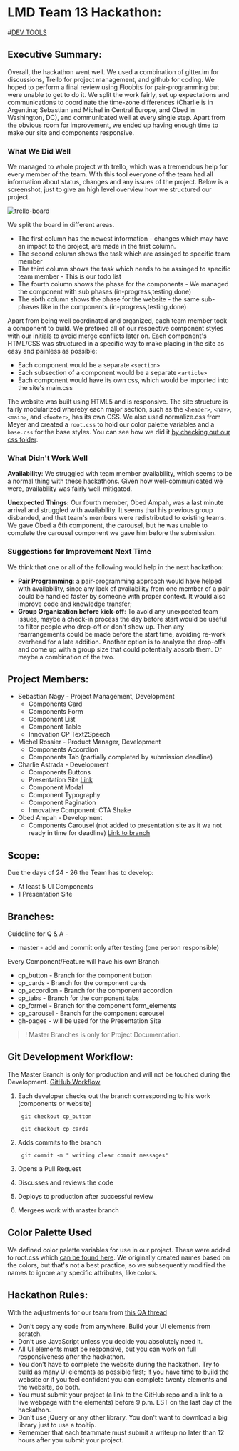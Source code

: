 # LMD Team 13 Hackathon:

#[DEV TOOLS](INSTRUCTIONS.md)

## Executive Summary:

Overall, the hackathon went well. We used a combination of gitter.im for discussions, Trello for project management, and github for coding. We hoped to perform a final review using Floobits for pair-programming but were unable to get to do it. We split the work fairly, set up expectations and communications to coordinate the time-zone differences (Charlie is in Argentina; Sebastian and Michel in Central Europe, and Obed in Washington, DC), and communicated well at every single step. Apart from the obvious room for improvement, we ended up having enough time to make our site and components responsive. 



### What We Did Well

We managed to whole project with trello, which was a tremendous help for every member of the team. With this tool everyone of the team had all information about status, changes and any issues of the project.
Below is a screenshot, just to give an high level overview how we structured our project.

![trello-board](http://i.imgur.com/h1Nkw8n.jpg)

We split the board in different areas. 

* The first column has the newest information - changes which may have an impact to the project, are made in the frist column.
* The second column shows the task which are assinged to specific team member
* The third column shows the task which needs to be assinged to specific team member - This is our todo list
* The fourth column shows the phase for the components - We managed the component with sub phases (in-progress,testing,done) 
* The sixth column shows the phase for the website - the same sub-phases like in the components (in-progress,testing,done)


Apart from being well coordinated and organized, each team member took a component to build. We prefixed all of our respective component styles with our initials to avoid merge conflicts later on. Each component's HTML/CSS was structured in a specific way to make placing in the site as easy and painless as possible: 

- Each component would be a separate `<section>`
- Each subsection of a component would be a separate `<article>` 
- Each component would have its own css, which would be imported into the site's main.css


The website was built using HTML5 and is responsive. The site structure is fairly modularized whereby each major section, such as the `<header>`, `<nav>`, `<main>`, and `<footer>`, has its own CSS. We also used normalize.css from Meyer and created a `root.css` to hold our color palette variables and a `base.css` for the base styles. You can see how we did it [by checking out our css folder](https://github.com/snagy22000/LMD-UI-Framework/blob/gh-pages/src/styles/css/main.css). 



### What Didn't Work Well 

**Availability**: We struggled with team member availability, which seems to be a normal thing with these hackathons. Given how well-communicated we were, availability was fairly well-mitigated. 



**Unexpected Things:**  Our fourth member, Obed Ampah, was a last minute arrival and struggled with availability.  It seems that his previous group disbanded, and that team's members were redistributed to existing teams. We gave Obed a 6th component, the carousel, but he was unable to complete the carousel component we gave him before the submission. 



### Suggestions for Improvement Next Time

We think that one or all of the following would help in the next hackathon: 

- **Pair Programming**: a pair-programming approach would have helped with availability, since any lack of availability from one member of a pair could be handled faster by someone with proper context. It would also improve code and knowledge transfer; 
- **Group Organization before kick-off**: To avoid any unexpected team issues, maybe a check-in process the day before start would be useful to filter people who drop-off or don't show up. Then any rearrangements could be made before the start time, avoiding re-work overhead for a late addition. Another option is to analyze the drop-offs and come up with a group size that could potentially absorb them. Or maybe a combination of the two. 





## Project Members:

* Sebastian Nagy - Project Management, Development
  - Components Card
  - Components Form
  - Component List
  - Component Table
  - Innovation CP Text2Speech
* Michel Rossier - Product Manager, Development
  - Components Accordion 
  - Components Tab (partially completed by submission deadline)
* Charlie Astrada - Development
  - Components Buttons
  - Presentation Site [Link](https://snagy22000.github.io/LMD-UI-Framework/) 
  - Component Modal
  - Component Typography
  - Component Pagination
  - Innovative Component: CTA Shake
* Obed Ampah - Development
  * Components Carousel (not added to presentation site as it wa not ready in time for deadline) [Link to branch](https://github.com/snagy22000/LMD-UI-Framework/tree/cp_carousel)

## Scope:
Due the days of 24 - 26 the Team has to develop:

* At least 5 UI Components
* 1 Presentation Site

## Branches:

Guideline for Q & A -

* master - add and commit only after testing (one person responsible)



Every Component/Feature will have his own Branch

* cp_button - Branch for the component button
* cp_cards -  Branch for the component cards
* cp_accordion - Branch for the component accordion
* cp_tabs - Branch for the component tabs
* cp_formel - Branch for the component form_elements
* cp_carousel - Branch for the component carousel
* gh-pages - will be used for the Presentation Site


> ! Master Branches is only for Project Documentation.

## Git Development Workflow:


The Master Branch is only for production and will not be touched during the Development.
[GitHub Workflow](https://guides.github.com/introduction/flow/)

1. Each developer checks out the branch corresponding to his work (components or website)

        git checkout cp_button

        git checkout cp_cards


2. Adds commits to the branch 

        git commit -m " writing clear commit messages"

3. Opens a Pull Request  

4. Discusses and reviews the code

5. Deploys to production after successful review

6. Mergees work with master branch

## Color Palette Used

We defined color palette variables for use in our project. These were added to root.css which [can be found here](https://github.com/snagy22000/LMD-UI-Framework/blob/gh-pages/src/styles/css/root.css).  We originally created names based on the colors, but that's not a best practice, so we subsequently modified the names to ignore any specific attributes, like colors. 


## Hackathon Rules:

With the adjustments for our team from [this QA thread](https://qa.moderndeveloper.com/t/hackathon-teams-9-12-13-and-18/2509)

* Don’t copy any code from anywhere. Build your UI elements from scratch.
* Don’t use JavaScript unless you decide you absolutely need it.
* All UI elements must be responsive, but you can work on full responsiveness after the hackathon.
* You don’t have to complete the website during the hackathon. Try to build as many UI elements as possible first; if you have time to build the website or if you feel confident you can complete twenty elements and the website, do both.
* You must submit your project (a link to the GitHub repo and a link to a live webpage with the elements) before 9 p.m. EST on the last day of the hackathon.
* Don't use jQuery or any other library. You don't want to download a big library just to use a tooltip.
* Remember that each teammate must submit a writeup no later than 12 hours after you submit your project.

